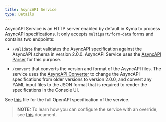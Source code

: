 ```yaml
---
title: AsyncAPI Service
type: Details
---
```


AsyncAPI Service is an HTTP server enabled by default in Kyma to process AsyncAPI specifications. It only accepts `multipart/form-data` forms and contains two endpoints:

- `/validate` that validates the AsyncAPI specification against the AsyncAPI schema in version 2.0.0. AsyncAPI Service uses the [AsyncAPI Parser](https://github.com/asyncapi/parser) for this purpose.

- `/convert` that converts the version and format of the AsyncAPI files. The service uses the [AsyncAPI Converter](https://github.com/asyncapi/converter-go) to change the AsyncAPI specifications from older versions to version 2.0.0, and convert any YAML input files to the JSON format that is required to render the specifications in the Console UI.

See [this](./assets/asyncapi-service-openapi.yaml) file for the full OpenAPI specification of the service.

>**NOTE:** To learn how you can configure the service with an override, see [this](#configuration-asyncapi-service-sub-chart) document.
